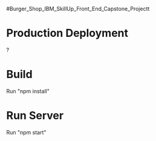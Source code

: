 #Burger_Shop_IBM_SkillUp_Front_End_Capstone_Projectt

# Production Deployment
?

# Build
Run "npm install"

# Run Server
Run "npm start"